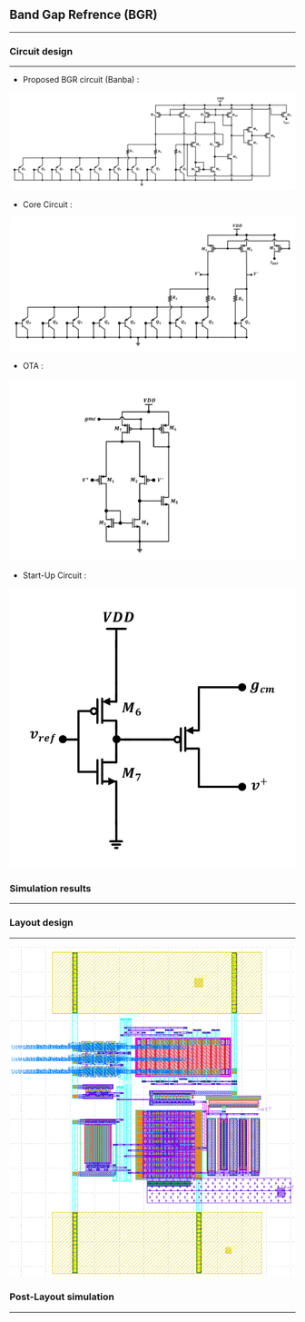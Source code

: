 ## Band Gap Refrence (BGR) 
----------------------------------

### Circuit design 
----------------------

* Proposed BGR circuit (Banba) :

![BGR](../../images/Diagrams/BGR/Banba%20BGR.jpg)

* Core Circuit :

![Core](../../images/Diagrams/BGR/Core%20.jpg)

* OTA :

![OTA](../../images/Diagrams/BGR/OTA.jpg)

* Start-Up Circuit :

![STC](../../images/Diagrams/BGR/Start-up%20Circuit.jpg)

### Simulation results 
----------------------

### Layout design 
----------------------
![bgr_layout](../../images/Layout/bgr_layout.png)

### Post-Layout simulation
----------------------